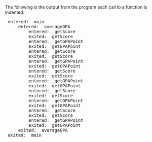  The following is the output from the program each call to a function is indented.

<pre>
 entered:  main
	 entered:  averageGPA
		 entered:  getScore
		 exited:  getScore
		 entered:  getGPAPoint
		 exited:  getGPAPoint
		 entered:  getScore
		 exited:  getScore
		 entered:  getGPAPoint
		 exited:  getGPAPoint
		 entered:  getScore
		 exited:  getScore
		 entered:  getGPAPoint
		 exited:  getGPAPoint
		 entered:  getScore
		 exited:  getScore
		 entered:  getGPAPoint
		 exited:  getGPAPoint
		 entered:  getScore
		 exited:  getScore
		 entered:  getGPAPoint
		 exited:  getGPAPoint
	 exited:  averageGPA
 exited:  main
</pre>

